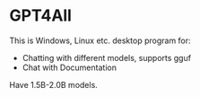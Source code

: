 # GPT4All

This is Windows, Linux etc. desktop program for:
- Chatting with different models, supports gguf
- Chat with Documentation

Have 1.5B-2.0B models.